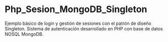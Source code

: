 # Php_Sesion_MongoDB_Singleton
Ejemplo básico de login y gestión de sesiones con el patrón de diseño Singleton. Sistema de autenticación desarrollado en PHP con base de datos NOSQL MongoDB.

